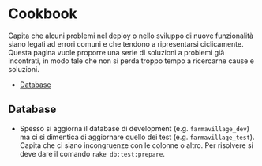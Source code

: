 # Cookbook

Capita che alcuni problemi nel deploy o nello sviluppo di nuove funzionalità siano legati ad errori 
comuni e che tendono a ripresentarsi ciclicamente. Questa pagina vuole proporre una serie di 
soluzioni a problemi già incontrati, in modo tale che non si perda troppo tempo a ricercarne cause e 
soluzioni.

- [Database](#database)

## Database

- Spesso si aggiorna il database di development (e.g. `farmavillage_dev`) ma ci si dimentica di 
aggiornare quello dei test (e.g. `farmavillage_test`). Capita che ci siano incongruenze con le 
colonne o altro. Per risolvere si deve dare il comando `rake db:test:prepare`.
